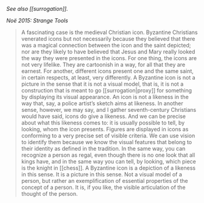 _See also [[surrogation]]._

*Noë 2015: Strange Tools*

> A fascinating case is the medieval Christian icon. Byzantine Christians venerated icons but not necessarily because they believed that there was a magical connection between the icon and the saint depicted; nor are they likely to have believed that Jesus and Mary really looked the way they were presented in the icons. For one thing, the icons are not very lifelike. They are cartoonish in a way, for all that they are earnest. For another, different icons present one and the same saint, in certain respects, at least, very differently. A Byzantine icon is not a picture in the sense that it is not a visual model, that is, it is not a construction that is meant to go [[surrogation|proxy]] for something by displaying its visual appearance. An icon is not a likeness in the way that, say, a police artist’s sketch aims at likeness. In another sense, however, we may say, and I gather seventh-century Christians would have said, icons do give a likeness. And we can be precise about what this likeness comes to: it is usually possible to tell, by looking, whom the icon presents. Figures are displayed in icons as conforming to a very precise set of visible criteria. We can use vision to identify them because we know the visual features that belong to their identity as defined in the tradition. In the same way, you can recognize a person as regal, even though there is no one look that all kings have, and in the same way you can tell, by looking, which piece is the knight in [[chess]]. A Byzantine icon is a depiction of a likeness in this sense. It is a picture in this sense. Not a visual model of a person, but rather an exemplification of essential properties of the concept of a person. It is, if you like, the visible articulation of the thought of the person.

